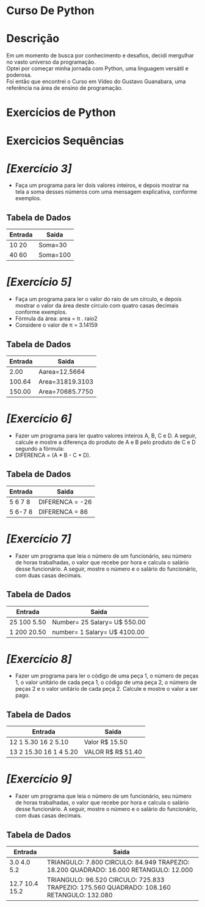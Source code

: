 # Curso De Python 
# Descrição
Em um momento de busca por conhecimento e desafios, decidi mergulhar no vasto universo da programação. <br>
Optei por começar minha jornada com Python, uma linguagem versátil e poderosa. <br>
Foi então que encontrei o Curso em Vídeo do Gustavo Guanabara, uma referência na área de ensino de programação.

# Exercícios de Python 
# Exercicios Sequências 
# *[Exercício 3]*

* Faça um programa para ler dois valores inteiros, e depois mostrar na tela a soma desses números com uma
mensagem explicativa, conforme exemplos.
## Tabela de Dados

| Entrada  | Saida  | 
|----------|--------
| 10  20   |Soma=30 |
| 40  60   |Soma=100|


# *[Exercício 5]*
  * Faça um programa para ler o valor do raio de um círculo, e depois mostrar o valor da área deste círculo com quatro
casas decimais conforme exemplos.
  * Fórmula da área: area = π . raio2
  * Considere o valor de π = 3.14159

## Tabela de Dados

| **Entrada**  | **Saida**    | 
|----------|----------
| 2.00     | Aarea=12.5664 |
| 100.64   | Area=31819.3103|
| 150.00   | Area=70685.7750 | 

# *[Exercício 6]*
  * Fazer um programa para ler quatro valores inteiros A, B, C e D. A seguir, calcule e mostre a diferença do produto
de A e B pelo produto de C e D segundo a fórmula:
  * DIFERENCA = (A * B - C * D).

## Tabela de Dados

| **Entrada**  | **Saida**    | 
|----------|------------------
| 5 6 7 8   |DIFERENCA = -26 |
| 5 6-7 8   |DIFERENCA = 86  |

# *[Exercício 7]*
  * Fazer um programa que leia o número de um funcionário, seu número de horas trabalhadas, o valor que recebe por 
hora e calcula o salário desse funcionário. A seguir, mostre o número e o salário do funcionário, com duas casas 
decimais. 

## Tabela de Dados

| **Entrada**  | **Saida**                   | 
|--------------|---------------
| 25 100 5.50  | Number= 25 Salary= U$ 550.00|
| 1 200 20.50  |number= 1  Salary= U$ 4100.00|
           
# *[Exercício 8]*
  * Fazer um programa para ler o código de uma peça 1, o número de peças 1, o valor unitário de cada peça 1, o 
código de uma peça 2, o número de peças 2 e o valor unitário de cada peça 2. Calcule e mostre o valor a ser pago. 

## Tabela de Dados

| **Entrada**  | **Saida**    | 
|----------|------------------
| 12 1 5.30  16  2 5.10|  Valor R$ 15.50 |
|13 2 15.30 16 1 4 5.20 | VALOR R$ R$ 51.40 |

# *[Exercício 9]*
  * Fazer um programa que leia o número de um funcionário, seu número de horas trabalhadas, o valor que recebe por 
hora e calcula o salário desse funcionário. A seguir, mostre o número e o salário do funcionário, com duas casas 
decimais. 

## Tabela de Dados

| **Entrada**  | **Saida**    | 
|----------|------------------
|3.0 4.0 5.2    | TRIANGULO: 7.800 CIRCULO: 84.949 TRAPEZIO: 18.200  QUADRADO: 16.000  RETANGULO: 12.000|
|12.7 10.4 15.2 |TRIANGULO: 96.520  CIRCULO: 725.833 TRAPEZIO: 175.560 QUADRADO: 108.160 RETANGULO: 132.080|
